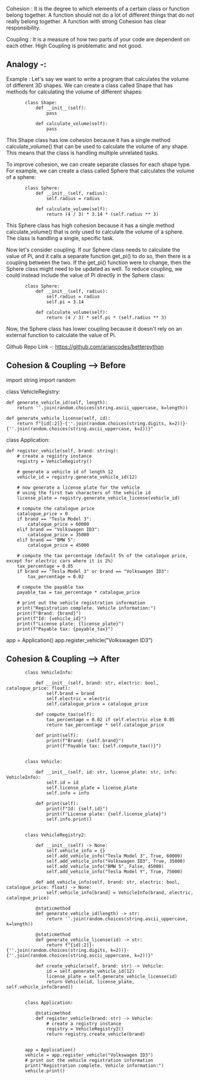 
Cohesion : It is the degree to which elements of a certain class or function belong together. A function should not do a
           lot of different things that do not really belong together. A function with strong Cohesion has clear
           responsibility.

Coupling : It is a measure of how two parts of your code are dependent on each other. High Coupling is problematic and
           not good.

## Analogy -: 
Example : Let's say we want to write a program that calculates the volume of different 3D shapes. We can create a class called Shape that has methods for calculating the volume of different shapes:

           class Shape:
               def __init__(self):
                   pass

               def calculate_volume(self):
                   pass
This Shape class has low cohesion because it has a single method calculate_volume() that can be used to calculate the volume of any shape. This means that the class is handling multiple unrelated tasks.

To improve cohesion, we can create separate classes for each shape type. For example, we can create a class called Sphere that calculates the volume of a sphere:

           class Sphere:
               def __init__(self, radius):
                   self.radius = radius

               def calculate_volume(self):
                   return (4 / 3) * 3.14 * (self.radius ** 3)
This Sphere class has high cohesion because it has a single method calculate_volume() that is only used to calculate the volume of a sphere. The class is handling a single, specific task.

Now let's consider coupling. If our Sphere class needs to calculate the value of Pi, and it calls a separate function get_pi() to do so, then there is a coupling between the two. If the get_pi() function were to change, then the Sphere class might need to be updated as well. To reduce coupling, we could instead include the value of Pi directly in the Sphere class:

           class Sphere:
               def __init__(self, radius):
                   self.radius = radius
                   self.pi = 3.14

               def calculate_volume(self):
                   return (4 / 3) * self.pi * (self.radius ** 3)

Now, the Sphere class has lower coupling because it doesn't rely on an external function to calculate the value of Pi.



Github Repo Link -: https://github.com/arjancodes/betterpython

## Cohesion & Coupling --> Before


  import string
  import random


  class VehicleRegistry:

    def generate_vehicle_id(self, length):
        return ''.join(random.choices(string.ascii_uppercase, k=length))

    def generate_vehicle_license(self, id):
        return f"{id[:2]}-{''.join(random.choices(string.digits, k=2))}-{''.join(random.choices(string.ascii_uppercase, k=2))}"


class Application:

    def register_vehicle(self, brand: string):
        # create a registry instance
        registry = VehicleRegistry()

        # generate a vehicle id of length 12
        vehicle_id = registry.generate_vehicle_id(12)

        # now generate a license plate for the vehicle
        # using the first two characters of the vehicle id
        license_plate = registry.generate_vehicle_license(vehicle_id)

        # compute the catalogue price
        catalogue_price = 0
        if brand == "Tesla Model 3":
            catalogue_price = 60000
        elif brand == "Volkswagen ID3":
            catalogue_price = 35000
        elif brand == "BMW 5":
            catalogue_price = 45000

        # compute the tax percentage (default 5% of the catalogue price, except for electric cars where it is 2%)
        tax_percentage = 0.05
        if brand == "Tesla Model 3" or brand == "Volkswagen ID3":
            tax_percentage = 0.02

        # compute the payable tax
        payable_tax = tax_percentage * catalogue_price

        # print out the vehicle registration information
        print("Registration complete. Vehicle information:")
        print(f"Brand: {brand}")
        print(f"Id: {vehicle_id}")
        print(f"License plate: {license_plate}")
        print(f"Payable tax: {payable_tax}")


app = Application()
app.register_vehicle("Volkswagen ID3")



## Cohesion & Coupling --> After 

           class VehicleInfo:

               def __init__(self, brand: str, electric: bool, catalogue_price: float):
                   self.brand = brand
                   self.electric = electric
                   self.catalogue_price = catalogue_price

               def compute_tax(self):
                   tax_percentage = 0.02 if self.electric else 0.05
                   return tax_percentage * self.catalogue_price

               def print(self):
                   print(f"Brand: {self.brand}")
                   print(f"Payable tax: {self.compute_tax()}")


           class Vehicle:

               def __init__(self, id: str, license_plate: str, info: VehicleInfo):
                   self.id = id
                   self.license_plate = license_plate
                   self.info = info

               def print(self):
                   print(f"Id: {self.id}")
                   print(f"License plate: {self.license_plate}")
                   self.info.print()


           class VehicleRegistry2:

               def __init__(self) -> None:
                   self.vehicle_info = {}
                   self.add_vehicle_info("Tesla Model 3", True, 60000)
                   self.add_vehicle_info("Volkswagen ID3", True, 35000)
                   self.add_vehicle_info("BMW 5", False, 45000)
                   self.add_vehicle_info("Tesla Model Y", True, 75000)

               def add_vehicle_info(self, brand: str, electric: bool, catalogue_price: float) -> None:
                   self.vehicle_info[brand] = VehicleInfo(brand, electric, catalogue_price)

               @staticmethod
               def generate_vehicle_id(length) -> str:
                   return ''.join(random.choices(string.ascii_uppercase, k=length))

               @staticmethod
               def generate_vehicle_license(id) -> str:
                   return f"{id[:2]}-{''.join(random.choices(string.digits, k=2))}-{''.join(random.choices(string.ascii_uppercase, k=2))}"

               def create_vehicle(self, brand: str) -> Vehicle:
                   id = self.generate_vehicle_id(12)
                   license_plate = self.generate_vehicle_license(id)
                   return Vehicle(id, license_plate, self.vehicle_info[brand])


           class Application:

               @staticmethod
               def register_vehicle(brand: str) -> Vehicle:
                   # create a registry instance
                   registry = VehicleRegistry2()
                   return registry.create_vehicle(brand)


           app = Application()
           vehicle = app.register_vehicle("Volkswagen ID3")
           # print out the vehicle registration information
           print("Registration complete. Vehicle information:")
           vehicle.print()
